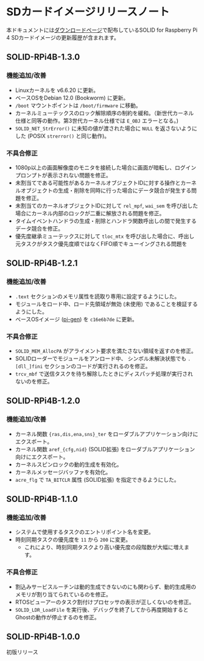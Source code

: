# SDカードイメージリリースノート

本ドキュメントには[ダウンロードページ](download.md)で配布しているSOLID for Raspberry Pi 4 SDカードイメージの更新履歴が含まれます。

## SOLID-RPi4B-1.3.0

### 機能追加/改善

- Linuxカーネルを v6.6.20 に更新。
- ベースOSをDebian 12.0 (Bookworm) に更新。
- `/boot` マウントポイントは `/boot/firmware` に移動。
- カーネルミューテックスのロック解除順序の制約を緩和。（新世代カーネル仕様と同等の動作。第3世代カーネル仕様では `E_OBJ` エラーとなる。)
- `SOLID_NET_StrError()` に未知の値が渡された場合に `NULL` を返さないようにした (POSIX `strerror()` と同じ動作)。

### 不具合修正

- 1080p以上の画面解像度のモニタを接続した場合に画面が暗転し、ログインプロンプトが表示されない問題を修正。
- 未割当てである可能性があるカーネルオブジェクトIDに対する操作とカーネルオブジェクトの生成・削除を同時に行った場合にデータ競合が発生する問題を修正。
- 未割当てのカーネルオブジェクトIDに対して `rel_mpf`, `wai_sem` を呼び出した場合にカーネル内部のロックが二重に解放される問題を修正。
- タイムイベントハンドラの生成・削除とハンドラ関数呼出しの間で発生するデータ競合を修正。
- 優先度継承ミューテックスに対して `tloc_mtx` を呼び出した場合に、呼出し元タスクがタスク優先度順ではなくFIFO順でキューイングされる問題を

## SOLID-RPi4B-1.2.1

### 機能追加/改善
- `.text` セクションのメモリ属性を読取り専用に設定するようにした。
- モジュールをロード中、ロード先領域が無効 (未使用) であることを検証するようにした。
- ベースOSイメージ ([pi-gen](https://github.com/RPi-Distro/pi-gen)) を `c16e6b7de` に更新。

### 不具合修正
- `SOLID_MEM_AllocPA` がアライメント要求を満たさない領域を返すのを修正。
- SOLIDローダーでモジュールをアンロード中、 シンボル未解決状態でも `.[dll_]fini` セクションのコードが実行されるのを修正。
- `trcv_mbf` で送信タスクを待ち解除したときにディスパッチ処理が実行されないのを修正。

## SOLID-RPi4B-1.2.0

### 機能追加/改善
- カーネル関数 `{ras,dis,ena,sns}_ter` をローダブルアプリケーション向けにエクスポート。
- カーネル関数 `aref_{cfg,nid}` (SOLID拡張) をローダブルアプリケーション向けにエクスポート。
- カーネルスピンロックの動的生成を有効化。
- カーネルメッセージバッファを有効化。
- `acre_flg` で `TA_BITCLR` 属性 (SOLID拡張) を指定できるようにした。

## SOLID-RPi4B-1.1.0

### 機能追加/改善
- システムで使用するタスクのエントリポイント名を変更。
- 時刻同期タスクの優先度を `11` から `200` に変更。
  - これにより、時刻同期タスクより高い優先度の段階数が大幅に増えます。

### 不具合修正
- 割込みサービスルーチンは動的生成できないのにも関わらず、動的生成用のメモリが割り当てられているのを修正。
- RTOSビューアーのタスク割付けプロセッサの表示が正しくないのを修正。
- `SOLID_LDR_LoadFile` を実行後、デバッグを終了してから再度開始するとGhostの動作が停止するのを修正。

## SOLID-RPi4B-1.0.0

初版リリース

